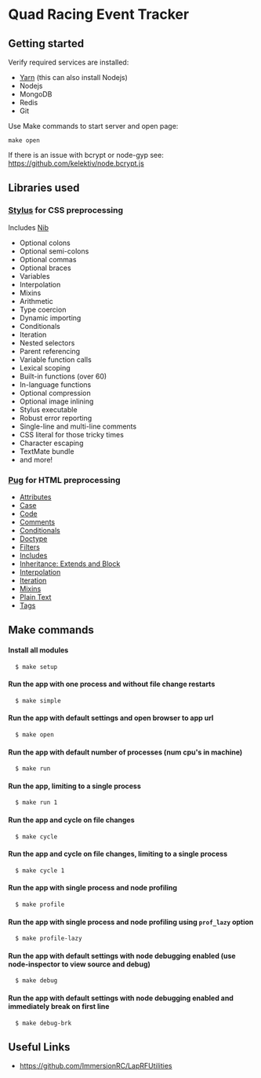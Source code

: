 # Quad Racing Event Tracker

## Getting started

Verify required services are installed:
 - [Yarn](https://yarnpkg.com/en/docs/install) (this can also install Nodejs)
 - Nodejs
 - MongoDB
 - Redis
 - Git

Use Make commands to start server and open page:

```
make open
```

If there is an issue with bcrypt or node-gyp see: https://github.com/kelektiv/node.bcrypt.js

## Libraries used

### [Stylus](http://stylus-lang.com/) for CSS preprocessing

Includes [Nib](http://stylus.github.io/nib/)

- Optional colons
- Optional semi-colons
- Optional commas
- Optional braces
- Variables
- Interpolation
- Mixins
- Arithmetic
- Type coercion
- Dynamic importing
- Conditionals
- Iteration
- Nested selectors
- Parent referencing
- Variable function calls
- Lexical scoping
- Built-in functions (over 60)
- In-language functions
- Optional compression
- Optional image inlining
- Stylus executable
- Robust error reporting
- Single-line and multi-line comments
- CSS literal for those tricky times
- Character escaping
- TextMate bundle
- and more!

### [Pug](https://pugjs.org/api/getting-started.html) for HTML preprocessing

- [Attributes](https://pugjs.org/language/attributes.html)
- [Case](https://pugjs.org/language/case.html)
- [Code](https://pugjs.org/language/code.html)
- [Comments](https://pugjs.org/language/comments.html)
- [Conditionals](https://pugjs.org/language/conditionals.html)
- [Doctype](https://pugjs.org/language/doctype.html)
- [Filters](https://pugjs.org/language/filters.html)
- [Includes](https://pugjs.org/language/includes.html)
- [Inheritance: Extends and Block](https://pugjs.org/language/inheritance.html)
- [Interpolation](https://pugjs.org/language/interpolation.html)
- [Iteration](https://pugjs.org/language/iteration.html)
- [Mixins](https://pugjs.org/language/mixins.html)
- [Plain Text](https://pugjs.org/language/plain-text.html)
- [Tags](https://pugjs.org/language/tags.html)


## Make commands

#### Install all modules

      $ make setup


#### Run the app with one process and without file change restarts

      $ make simple

#### Run the app with default settings and open browser to app url

      $ make open

#### Run the app with default number of processes (num cpu's in machine)

      $ make run

#### Run the app, limiting to a single process

      $ make run 1

#### Run the app and cycle on file changes

      $ make cycle

#### Run the app and cycle on file changes, limiting to a single process

      $ make cycle 1

#### Run the app with single process and node profiling

      $ make profile

#### Run the app with single process and node profiling using `prof_lazy` option

      $ make profile-lazy

#### Run the app with default settings with node debugging enabled (use node-inspector to view source and debug)

      $ make debug

#### Run the app with default settings with node debugging enabled and immediately break on first line

      $ make debug-brk


## Useful Links

- https://github.com/ImmersionRC/LapRFUtilities
